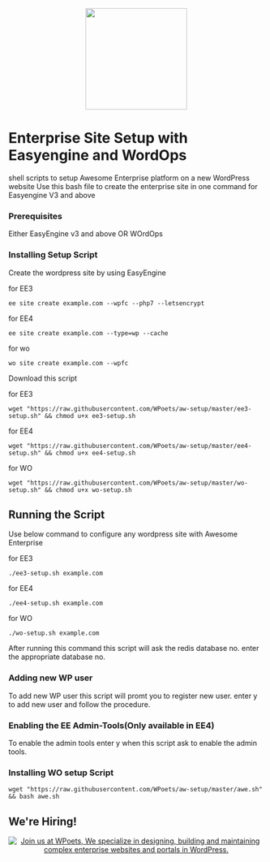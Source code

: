 <p align="center">
<a href="https://www.wpoets.com/" target="_blank"><img width="200"src="https://www.wpoets.com/wp-content/uploads/2018/05/WPoets-logo-1.svg"></a>
</p>

# Enterprise Site Setup with Easyengine and WordOps

shell scripts to setup Awesome Enterprise platform on a new WordPress website
Use this bash file to create the enterprise site in one command for Easyengine V3 and above

### Prerequisites

Either EasyEngine v3 and above OR WOrdOps 


### Installing Setup Script

Create the wordpress site by using EasyEngine

for EE3
```
ee site create example.com --wpfc --php7 --letsencrypt
```
for EE4
```
ee site create example.com --type=wp --cache
```
for wo
```
wo site create example.com --wpfc
```

Download this script

for EE3
```
wget "https://raw.githubusercontent.com/WPoets/aw-setup/master/ee3-setup.sh" && chmod u+x ee3-setup.sh
```

for EE4
```
wget "https://raw.githubusercontent.com/WPoets/aw-setup/master/ee4-setup.sh" && chmod u+x ee4-setup.sh
```

for WO
```
wget "https://raw.githubusercontent.com/WPoets/aw-setup/master/wo-setup.sh" && chmod u+x wo-setup.sh
```

## Running the Script

Use below command to configure any wordpress site with Awesome Enterprise

for EE3
```
./ee3-setup.sh example.com

```

for EE4
```
./ee4-setup.sh example.com

```

for WO
```
./wo-setup.sh example.com

```
After running this command this script will ask the redis database no.
enter the appropriate database no.

### Adding new WP user

To add new WP user this script will promt you to register new user.
enter y to add new user and follow the procedure.

### Enabling the EE Admin-Tools(Only available in EE4)

To enable the admin tools enter y when this script ask to enable the admin tools.

### Installing WO setup Script
```
wget "https://raw.githubusercontent.com/WPoets/aw-setup/master/awe.sh" && bash awe.sh

```

## We're Hiring!

<p align="center">
<a href="https://www.wpoets.com/careers/"><img src="https://www.wpoets.com/wp-content/uploads/2020/11/work-with-us_1776x312.png" alt="Join us at WPoets, We specialize in designing, building and maintaining complex enterprise websites and portals in WordPress."></a>
</p>